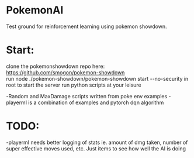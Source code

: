 # PokemonAI
Test ground for reinforcement learning using pokemon showdown.

# Start:
clone the pokemonshowdown repo here: https://github.com/smogon/pokemon-showdown <br>
run node ./pokemon-showdown/pokemon-showdown start --no-security in root to start the server
run python scripts at your leisure

-Random and MaxDamage scripts written from poke env examples
-playerml is a combination of examples and pytorch dqn algorithm

# TODO:
-playerml needs better logging of stats ie. amount of dmg taken, number of super effective moves used, etc. Just items to see how well the AI is doing
